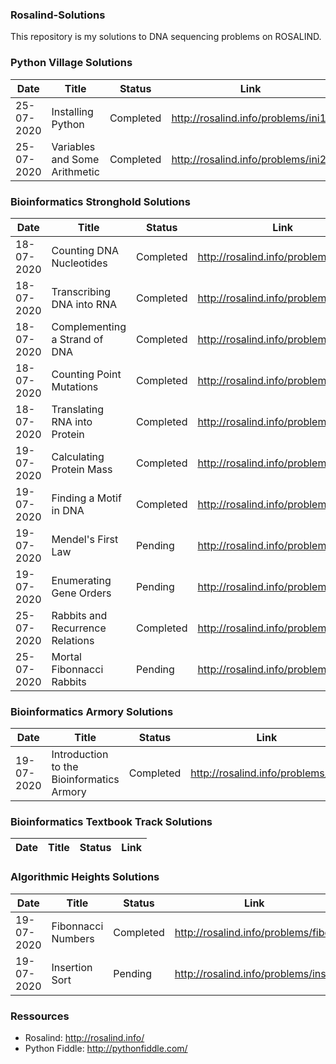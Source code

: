 ### Rosalind-Solutions
This repository is my solutions to DNA sequencing problems on ROSALIND.

### Python Village Solutions

Date | Title | Status | Link
--- | --- | --- | --- |
25-07-2020 | Installing Python | Completed | http://rosalind.info/problems/ini1/
25-07-2020 | Variables and Some Arithmetic | Completed | http://rosalind.info/problems/ini2/

### Bioinformatics Stronghold Solutions

Date | Title | Status | Link
--- | --- | --- | --- |
18-07-2020 | Counting DNA Nucleotides | Completed | http://rosalind.info/problems/dna/
18-07-2020 | Transcribing DNA into RNA | Completed | http://rosalind.info/problems/rna/
18-07-2020 | Complementing a Strand of DNA | Completed | http://rosalind.info/problems/revc/
18-07-2020 | Counting Point Mutations | Completed | http://rosalind.info/problems/hamm/
18-07-2020 | Translating RNA into Protein | Completed | http://rosalind.info/problems/prot/
19-07-2020 | Calculating Protein Mass | Completed | http://rosalind.info/problems/prtm/
19-07-2020 | Finding a Motif in DNA | Completed | http://rosalind.info/problems/subs/
19-07-2020 | Mendel's First Law | Pending | http://rosalind.info/problems/iprb/
19-07-2020 | Enumerating Gene Orders | Pending | http://rosalind.info/problems/perm/ 
25-07-2020 | Rabbits and Recurrence Relations | Completed | http://rosalind.info/problems/fib/
25-07-2020 | Mortal Fibonnacci Rabbits | Pending | http://rosalind.info/problems/fibd/



### Bioinformatics Armory Solutions

Date | Title | Status | Link
--- | --- | --- | --- |
19-07-2020 | Introduction to the Bioinformatics Armory | Completed | http://rosalind.info/problems/ini/

### Bioinformatics Textbook Track Solutions

Date | Title | Status | Link
--- | --- | --- | --- |

### Algorithmic Heights Solutions

Date | Title | Status | Link
--- | --- | --- | --- |
19-07-2020 | Fibonnacci Numbers | Completed | http://rosalind.info/problems/fibo/
19-07-2020 | Insertion Sort | Pending | http://rosalind.info/problems/ins/

### Ressources

- Rosalind: http://rosalind.info/
- Python Fiddle: http://pythonfiddle.com/



